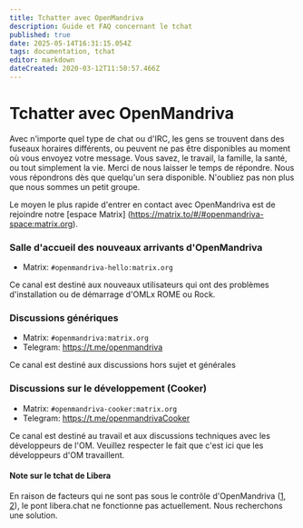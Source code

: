 ```yaml
---
title: Tchatter avec OpenMandriva
description: Guide et FAQ concernant le tchat
published: true
date: 2025-05-14T16:31:15.054Z
tags: documentation, tchat
editor: markdown
dateCreated: 2020-03-12T11:50:57.466Z
---
```


# Tchatter avec OpenMandriva

Avec n'importe quel type de chat ou d'IRC, les gens se trouvent dans des fuseaux horaires différents, ou peuvent ne pas être disponibles au moment où vous envoyez votre message. Vous savez, le travail, la famille, la santé, ou tout simplement la vie. Merci de nous laisser le temps de répondre. Nous vous répondrons dès que quelqu'un sera disponible. N'oubliez pas non plus que nous sommes un petit groupe.

Le moyen le plus rapide d'entrer en contact avec OpenMandriva est de rejoindre notre [espace Matrix] (https://matrix.to/#/#openmandriva-space:matrix.org).
<br />
### Salle d'accueil des nouveaux arrivants d'OpenMandriva
  - Matrix: `#openmandriva-hello:matrix.org`

  Ce canal est destiné aux nouveaux utilisateurs qui ont des problèmes d'installation ou de démarrage d'OMLx ROME ou Rock.
<br />
### Discussions génériques
  - Matrix: `#openmandriva:matrix.org`
  - Telegram: https://t.me/openmandriva

  Ce canal est destiné aux discussions hors sujet et générales
<br />
### Discussions sur le développement (Cooker)
  - Matrix: `#openmandriva-cooker:matrix.org`
  - Telegram: https://t.me/openmandrivaCooker

  Ce canal est destiné au travail et aux discussions techniques avec les développeurs de l'OM. Veuillez respecter le fait que c'est ici que les développeurs d'OM travaillent.
<br />

#### Note sur le tchat de Libera
En raison de facteurs qui ne sont pas sous le contrôle d'OpenMandriva ([1](https://libera.chat/news/temporarily-disabling-the-matrix-bridge), [2](https://libera.chat/news/matrix-bridge-disabled-retrospective)), le pont libera.chat ne fonctionne pas actuellement. Nous recherchons une solution.
